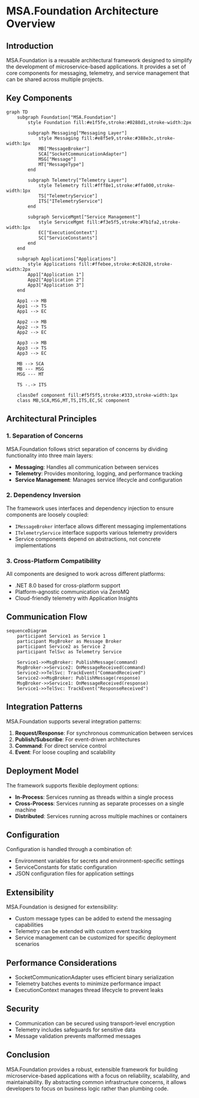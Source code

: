 # MSA.Foundation Architecture Overview

## Introduction

MSA.Foundation is a reusable architectural framework designed to simplify the development of microservice-based applications. It provides a set of core components for messaging, telemetry, and service management that can be shared across multiple projects.

## Key Components

```mermaid
graph TD
    subgraph Foundation["MSA.Foundation"]
        style Foundation fill:#e1f5fe,stroke:#0288d1,stroke-width:2px
        
        subgraph Messaging["Messaging Layer"]
            style Messaging fill:#e8f5e9,stroke:#388e3c,stroke-width:1px
            MB["MessageBroker"]
            SCA["SocketCommunicationAdapter"]
            MSG["Message"]
            MT["MessageType"]
        end
        
        subgraph Telemetry["Telemetry Layer"]
            style Telemetry fill:#fff8e1,stroke:#ffa000,stroke-width:1px
            TS["TelemetryService"]
            ITS["ITelemetryService"]
        end
        
        subgraph ServiceMgmt["Service Management"]
            style ServiceMgmt fill:#f3e5f5,stroke:#7b1fa2,stroke-width:1px
            EC["ExecutionContext"]
            SC["ServiceConstants"]
        end
    end
    
    subgraph Applications["Applications"]
        style Applications fill:#ffebee,stroke:#c62828,stroke-width:2px
        App1["Application 1"]
        App2["Application 2"]
        App3["Application 3"]
    end
    
    App1 --> MB
    App1 --> TS
    App1 --> EC
    
    App2 --> MB
    App2 --> TS
    App2 --> EC
    
    App3 --> MB
    App3 --> TS
    App3 --> EC
    
    MB --> SCA
    MB --- MSG
    MSG --- MT
    
    TS -.-> ITS
    
    classDef component fill:#f5f5f5,stroke:#333,stroke-width:1px
    class MB,SCA,MSG,MT,TS,ITS,EC,SC component
```

## Architectural Principles

### 1. Separation of Concerns

MSA.Foundation follows strict separation of concerns by dividing functionality into three main layers:

- **Messaging**: Handles all communication between services
- **Telemetry**: Provides monitoring, logging, and performance tracking
- **Service Management**: Manages service lifecycle and configuration

### 2. Dependency Inversion

The framework uses interfaces and dependency injection to ensure components are loosely coupled:

- `IMessageBroker` interface allows different messaging implementations
- `ITelemetryService` interface supports various telemetry providers
- Service components depend on abstractions, not concrete implementations

### 3. Cross-Platform Compatibility

All components are designed to work across different platforms:

- .NET 8.0 based for cross-platform support
- Platform-agnostic communication via ZeroMQ
- Cloud-friendly telemetry with Application Insights

## Communication Flow

```mermaid
sequenceDiagram
    participant Service1 as Service 1
    participant MsgBroker as Message Broker
    participant Service2 as Service 2
    participant TelSvc as Telemetry Service
    
    Service1->>MsgBroker: PublishMessage(command)
    MsgBroker->>Service2: OnMessageReceived(command)
    Service2->>TelSvc: TrackEvent("CommandReceived")
    Service2->>MsgBroker: PublishMessage(response)
    MsgBroker->>Service1: OnMessageReceived(response)
    Service1->>TelSvc: TrackEvent("ResponseReceived")
```

## Integration Patterns

MSA.Foundation supports several integration patterns:

1. **Request/Response**: For synchronous communication between services
2. **Publish/Subscribe**: For event-driven architectures
3. **Command**: For direct service control
4. **Event**: For loose coupling and scalability

## Deployment Model

The framework supports flexible deployment options:

- **In-Process**: Services running as threads within a single process
- **Cross-Process**: Services running as separate processes on a single machine
- **Distributed**: Services running across multiple machines or containers

## Configuration

Configuration is handled through a combination of:

- Environment variables for secrets and environment-specific settings
- ServiceConstants for static configuration
- JSON configuration files for application settings

## Extensibility

MSA.Foundation is designed for extensibility:

- Custom message types can be added to extend the messaging capabilities
- Telemetry can be extended with custom event tracking
- Service management can be customized for specific deployment scenarios

## Performance Considerations

- SocketCommunicationAdapter uses efficient binary serialization
- Telemetry batches events to minimize performance impact
- ExecutionContext manages thread lifecycle to prevent leaks

## Security

- Communication can be secured using transport-level encryption
- Telemetry includes safeguards for sensitive data
- Message validation prevents malformed messages

## Conclusion

MSA.Foundation provides a robust, extensible framework for building microservice-based applications with a focus on reliability, scalability, and maintainability. By abstracting common infrastructure concerns, it allows developers to focus on business logic rather than plumbing code.